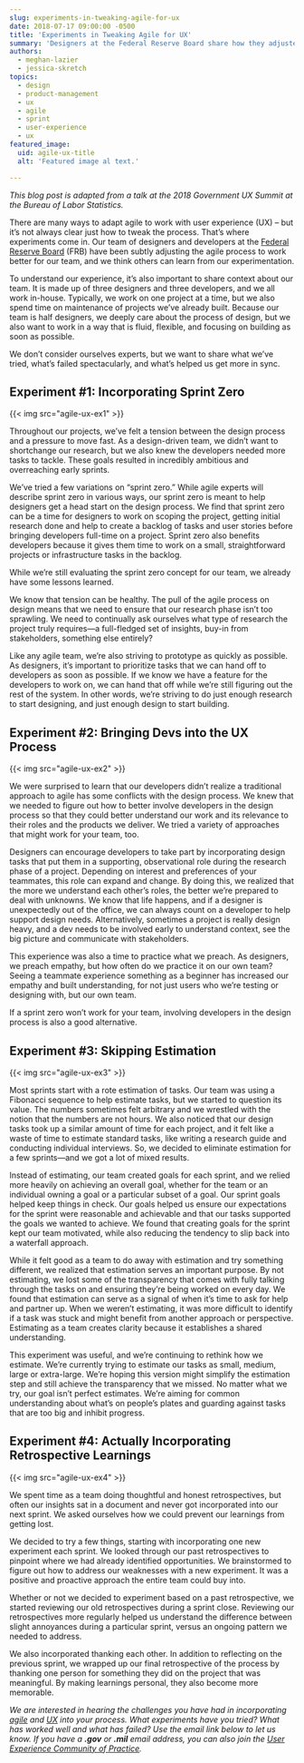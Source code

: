 ```yaml
---
slug: experiments-in-tweaking-agile-for-ux
date: 2018-07-17 09:00:00 -0500
title: 'Experiments in Tweaking Agile for UX'
summary: 'Designers at the Federal Reserve Board share how they adjusted the agile process to work better for their team&#46;'
authors:
  - meghan-lazier
  - jessica-skretch
topics:
  - design
  - product-management
  - ux
  - agile
  - sprint
  - user-experience
  - ux
featured_image:
  uid: agile-ux-title
  alt: 'Featured image al text.'

---
```


_This blog post is adapted from a talk at the 2018 Government UX Summit at the Bureau of Labor Statistics._

There are many ways to adapt agile to work with user experience (UX) – but it’s not always clear just how to tweak the process. That’s where experiments come in. Our team of designers and developers at the [Federal Reserve Board](https://www.federalreserve.gov/) (FRB) have been subtly adjusting the agile process to work better for our team, and we think others can learn from our experimentation.

To understand our experience, it’s also important to share context about our team. It is made up of three designers and three developers, and we all work in-house. Typically, we work on one project at a time, but we also spend time on maintenance of projects we’ve already built. Because our team is half designers, we deeply care about the process of design, but we also want to work in a way that is fluid, flexible, and focusing on building as soon as possible.

We don’t consider ourselves experts, but we want to share what we’ve tried, what’s failed spectacularly, and what’s helped us get more in sync.

## Experiment #1: Incorporating Sprint Zero

{{< img src="agile-ux-ex1" >}}

Throughout our projects, we’ve felt a tension between the design process and a pressure to move fast. As a design-driven team, we didn’t want to shortchange our research, but we also knew the developers needed more tasks to tackle. These goals resulted in incredibly ambitious and overreaching early sprints.

We’ve tried a few variations on “sprint zero.” While agile experts will describe sprint zero in various ways, our sprint zero is meant to help designers get a head start on the design process. We find that sprint zero can be a time for designers to work on scoping the project, getting initial research done and help to create a backlog of tasks and user stories before bringing developers full-time on a project. Sprint zero also benefits developers because it gives them time to work on a small, straightforward projects or infrastructure tasks in the backlog.

While we’re still evaluating the sprint zero concept for our team, we already have some lessons learned.

We know that tension can be healthy. The pull of the agile process on design means that we need to ensure that our research phase isn’t too sprawling. We need to continually ask ourselves what type of research the project truly requires—a full-fledged set of insights, buy-in from stakeholders, something else entirely?

Like any agile team, we’re also striving to prototype as quickly as possible. As designers, it’s important to prioritize tasks that we can hand off to developers as soon as possible. If we know we have a feature for the developers to work on, we can hand that off while we’re still figuring out the rest of the system. In other words, we’re striving to do just enough research to start designing, and just enough design to start building.

## Experiment #2: Bringing Devs into the UX Process

{{< img src="agile-ux-ex2" >}}

We were surprised to learn that our developers didn’t realize a traditional approach to agile has some conflicts with the design process. We knew that we needed to figure out how to better involve developers in the design process so that they could better understand our work and its relevance to their roles and the products we deliver. We tried a variety of approaches that might work for your team, too.

Designers can encourage developers to take part by incorporating design tasks that put them in a supporting, observational role during the research phase of a project. Depending on interest and preferences of your teammates, this role can expand and change. By doing this, we realized that the more we understand each other’s roles, the better we’re prepared to deal with unknowns. We know that life happens, and if a designer is unexpectedly out of the office, we can always count on a developer to help support design needs. Alternatively, sometimes a project is really design heavy, and a dev needs to be involved early to understand context, see the big picture and communicate with stakeholders.

This experience was also a time to practice what we preach. As designers, we preach empathy, but how often do we practice it on our own team? Seeing a teammate experience something as a beginner has increased our empathy and built understanding, for not just users who we’re testing or designing with, but our own team.

If a sprint zero won’t work for your team, involving developers in the design process is also a good alternative.

## Experiment #3: Skipping Estimation

{{< img src="agile-ux-ex3" >}}

Most sprints start with a rote estimation of tasks. Our team was using a Fibonacci sequence to help estimate tasks, but we started to question its value. The numbers sometimes felt arbitrary and we wrestled with the notion that the numbers are not hours. We also noticed that our design tasks took up a similar amount of time for each project, and it felt like a waste of time to estimate standard tasks, like writing a research guide and conducting individual interviews.  So, we decided to eliminate estimation for a few sprints&mdash;and we got a lot of mixed results.

Instead of estimating, our team created goals for each sprint, and we relied more heavily on achieving an overall goal, whether for the team or an individual owning a goal or a particular subset of a goal.  Our sprint goals helped keep things in check. Our goals helped us ensure our expectations for the sprint were reasonable and achievable and that our tasks supported the goals we wanted to achieve.  We found that creating goals for the sprint kept our team motivated, while also reducing the tendency to slip back into a waterfall approach.

While it felt good as a team to do away with estimation and try something different, we realized that estimation serves an important purpose. By not estimating, we lost some of the transparency that comes with fully talking through the tasks on and ensuring they’re being worked on every day.  We found that estimation can serve as a signal of when it’s time to ask for help and partner up. When we weren’t estimating, it was more difficult to identify if a task was stuck and might benefit from another approach or perspective. Estimating as a team creates clarity because it establishes a shared understanding.

This experiment was useful, and we’re continuing to rethink how we estimate. We’re currently trying to estimate our tasks as small, medium, large or extra-large. We’re hoping this version might simplify the estimation step and still achieve the transparency that we missed. No matter what we try, our goal isn’t perfect estimates. We’re aiming for common understanding about what’s on people’s plates and guarding against tasks that are too big and inhibit progress.

## Experiment #4: Actually Incorporating Retrospective Learnings

{{< img src="agile-ux-ex4" >}}

We spent time as a team doing thoughtful and honest retrospectives, but often our insights sat in a document and never got incorporated into our next sprint. We asked ourselves how we could prevent our learnings from getting lost.

We decided to try a few things, starting with incorporating one new experiment each sprint. We looked through our past retrospectives to pinpoint where we had already identified opportunities. We brainstormed to figure out how to address our weaknesses with a new experiment. It was a positive and proactive approach the entire team could buy into.

Whether or not we decided to experiment based on a past retrospective, we started reviewing our old retrospectives during a sprint close. Reviewing our retrospectives more regularly helped us understand the difference between slight annoyances during a particular sprint, versus an ongoing pattern we needed to address.

We also incorporated thanking each other. In addition to reflecting on the previous sprint, we wrapped up our final retrospective of the process by thanking one person for something they did on the project that was meaningful. By making learnings personal, they also become more memorable.

_We are interested in hearing the challenges you have had in incorporating [agile](https://digital.gov/tag/agile/) and [UX](https://digital.gov/categories/ux/) into your process. What experiments have you tried? What has worked well and what has failed? Use the email link below to let us know. If you have a **.gov** or **.mil** email address, you can also join the [User Experience Community of Practice](https://digital.gov/communities/user-experience/)._
